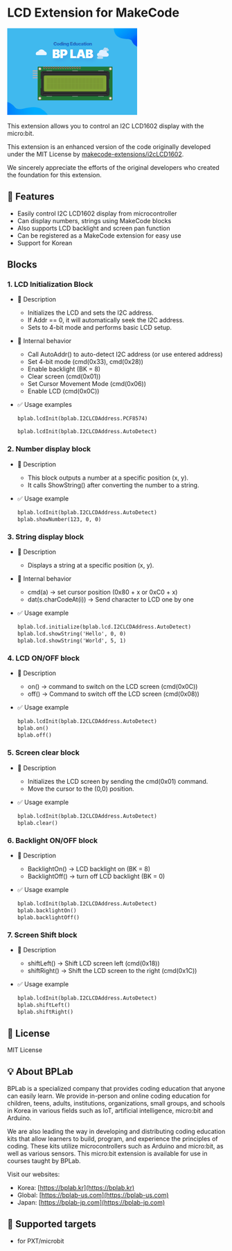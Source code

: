 # LCD Extension for MakeCode

![LCD Image](./icon.png)

This extension allows you to control an I2C LCD1602 display with the micro:bit.

This extension is an enhanced version of the code originally developed under the MIT License by [makecode-extensions/i2cLCD1602](https://github.com/makecode-extensions/i2cLCD1602.git).

We sincerely appreciate the efforts of the original developers who created the foundation for this extension.

## 🚀 Features

- Easily control I2C LCD1602 display from microcontroller
- Can display numbers, strings using MakeCode blocks
- Also supports LCD backlight and screen pan function
- Can be registered as a MakeCode extension for easy use
- Support for Korean

## Blocks

### 1. LCD Initialization Block

- 🔹 Description

  - Initializes the LCD and sets the I2C address.
  - If Addr == 0, it will automatically seek the I2C address.
  - Sets to 4-bit mode and performs basic LCD setup.

- 🔹 Internal behavior

  - Call AutoAddr() to auto-detect I2C address (or use entered address)
  - Set 4-bit mode (cmd(0x33), cmd(0x28))
  - Enable backlight (BK = 8)
  - Clear screen (cmd(0x01))
  - Set Cursor Movement Mode (cmd(0x06))
  - Enable LCD (cmd(0x0C))

- ✅ Usage examples

  ```blocks
  bplab.lcdInit(bplab.I2CLCDAddress.PCF8574)
  ```

  ```blocks
  bplab.lcdInit(bplab.I2CLCDAddress.AutoDetect)
  ```

### 2. Number display block

- 🔹 Description

  - This block outputs a number at a specific position (x, y).
  - It calls ShowString() after converting the number to a string.

- ✅ Usage example

  ```blocks
  bplab.lcdInit(bplab.I2CLCDAddress.AutoDetect)
  bplab.showNumber(123, 0, 0)
  ```

### 3. String display block

- 🔹 Description

  - Displays a string at a specific position (x, y).

- 🔹 Internal behavior

  - cmd(a) → set cursor position (0x80 + x or 0xC0 + x)
  - dat(s.charCodeAt(i)) → Send character to LCD one by one

- ✅ Usage example

  ```blocks
  bplab.lcd.initialize(bplab.lcd.I2CLCDAddress.AutoDetect)
  bplab.lcd.showString('Hello', 0, 0)
  bplab.lcd.showString('World', 5, 1)
  ```

### 4. LCD ON/OFF block

- 🔹 Description

  - on() → command to switch on the LCD screen (cmd(0x0C))
  - off() → Command to switch off the LCD screen (cmd(0x08))

- ✅ Usage example

  ```blocks
  bplab.lcdInit(bplab.I2CLCDAddress.AutoDetect)
  bplab.on()
  bplab.off()
  ```

### 5. Screen clear block

- 🔹 Description

  - Initializes the LCD screen by sending the cmd(0x01) command.
  - Move the cursor to the (0,0) position.

- ✅ Usage example

  ```blocks
  bplab.lcdInit(bplab.I2CLCDAddress.AutoDetect)
  bplab.clear()
  ```

### 6. Backlight ON/OFF block

- 🔹 Description

  - BacklightOn() → LCD backlight on (BK = 8)
  - BacklightOff() → turn off LCD backlight (BK = 0)

- ✅ Usage example

  ```blocks
  bplab.lcdInit(bplab.I2CLCDAddress.AutoDetect)
  bplab.backlightOn()
  bplab.backlightOff()
  ```

### 7. Screen Shift block

- 🔹 Description

  - shiftLeft() → Shift LCD screen left (cmd(0x18))
  - shiftRight() → Shift the LCD screen to the right (cmd(0x1C))

- ✅ Usage example

  ```blocks
  bplab.lcdInit(bplab.I2CLCDAddress.AutoDetect)
  bplab.shiftLeft()
  bplab.shiftRight()
  ```

## 📜 License

MIT License

## 💡 About BPLab

BPLab is a specialized company that provides coding education that anyone can easily learn. We provide in-person and online coding education for children, teens, adults, institutions, organizations, small groups, and schools in Korea in various fields such as IoT, artificial intelligence, micro:bit and Arduino.

We are also leading the way in developing and distributing coding education kits that allow learners to build, program, and experience the principles of coding. These kits utilize microcontrollers such as Arduino and micro:bit, as well as various sensors. This micro:bit extension is available for use in courses taught by BPLab.

Visit our websites:

- Korea: [https://bplab.kr](https://bplab.kr)
- Global: [https://bplab-us.com](https://bplab-us.com)
- Japan: [https://bplab-jp.com](https://bplab-jp.com)

## 📍 Supported targets

- for PXT/microbit

<script src="https://makecode.com/gh-pages-embed.js"></script><script>makeCodeRender("{{ site.makecode.home_url }}", "{{ site.github.owner_name }}/{{ site.github.repository_name }}");</script>
